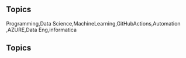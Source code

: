 ## Topics
Programming,Data Science,MachineLearning,GitHubActions,Automation
,AZURE,Data Eng,informatica
## Topics


